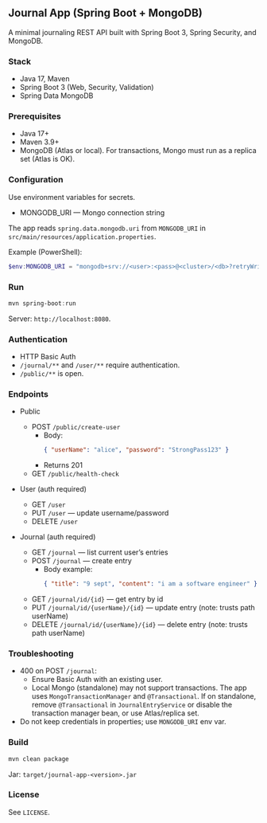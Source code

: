 ## Journal App (Spring Boot + MongoDB)

A minimal journaling REST API built with Spring Boot 3, Spring Security, and MongoDB.

### Stack
- Java 17, Maven
- Spring Boot 3 (Web, Security, Validation)
- Spring Data MongoDB

### Prerequisites
- Java 17+
- Maven 3.9+
- MongoDB (Atlas or local). For transactions, Mongo must run as a replica set (Atlas is OK).

### Configuration
Use environment variables for secrets.

- MONGODB_URI — Mongo connection string

The app reads `spring.data.mongodb.uri` from `MONGODB_URI` in `src/main/resources/application.properties`.

Example (PowerShell):
```powershell
$env:MONGODB_URI = "mongodb+srv://<user>:<pass>@<cluster>/<db>?retryWrites=true&w=majority"
```

### Run
```powershell
mvn spring-boot:run
```
Server: `http://localhost:8080`.

### Authentication
- HTTP Basic Auth
- `/journal/**` and `/user/**` require authentication.
- `/public/**` is open.

### Endpoints
- Public
  - POST `/public/create-user`
    - Body:
      ```json
      { "userName": "alice", "password": "StrongPass123" }
      ```
    - Returns 201
  - GET `/public/health-check`

- User (auth required)
  - GET `/user`
  - PUT `/user` — update username/password
  - DELETE `/user`

- Journal (auth required)
  - GET `/journal` — list current user’s entries
  - POST `/journal` — create entry
    - Body example:
      ```json
      { "title": "9 sept", "content": "i am a software engineer" }
      ```
  - GET `/journal/id/{id}` — get entry by id
  - PUT `/journal/id/{userName}/{id}` — update entry (note: trusts path userName)
  - DELETE `/journal/id/{userName}/{id}` — delete entry (note: trusts path userName)

### Troubleshooting
- 400 on POST `/journal`:
  - Ensure Basic Auth with an existing user.
  - Local Mongo (standalone) may not support transactions. The app uses `MongoTransactionManager` and `@Transactional`. If on standalone, remove `@Transactional` in `JournalEntryService` or disable the transaction manager bean, or use Atlas/replica set.
- Do not keep credentials in properties; use `MONGODB_URI` env var.

### Build
```powershell
mvn clean package
```
Jar: `target/journal-app-<version>.jar`

### License
See `LICENSE`.
